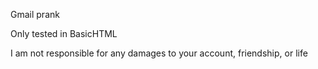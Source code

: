 Gmail prank

Only tested in BasicHTML

I am not responsible for any damages to your account, friendship, or life
